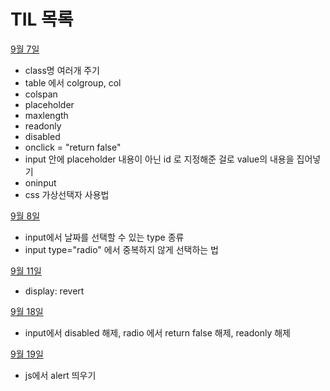 # TIL 목록

[9월 7일](https://github.com/juwalove7/TIL/blob/main/2023%EB%85%84/9%EC%9B%94/9%EC%9B%947%EC%9D%BC.md)

- class명 여러개 주기
- table 에서 colgroup, col
- colspan
- placeholder
- maxlength
- readonly
- disabled
- onclick = "return false"
- input 안에 placeholder 내용이 아닌 id 로 지정해준 걸로 value의 내용을 집어넣기
- oninput
- css 가상선택자 사용법

[9월 8일](https://github.com/juwalove7/TIL/blob/main/2023%EB%85%84/9%EC%9B%94/9%EC%9B%948%EC%9D%BC.md)

- input에서 날짜를 선택할 수 있는 type 종류
- input type="radio" 에서 중복하지 않게 선택하는 법

[9월 11일](https://github.com/juwalove7/TIL/blob/main/2023%EB%85%84/9%EC%9B%94/9%EC%9B%9411%EC%9D%BC.md)

- display: revert

[9월 18일](https://github.com/juwalove7/TIL/blob/main/2023%EB%85%84/9%EC%9B%94/9%EC%9B%9418%EC%9D%BC.md)

- input에서 disabled 해제, radio 에서 return false 해제, readonly 해제

[9월 19일](https://github.com/juwalove7/TIL/blob/main/2023%EB%85%84/9%EC%9B%94/9%EC%9B%94%2019%EC%9D%BC.md)

- js에서 alert 띄우기
